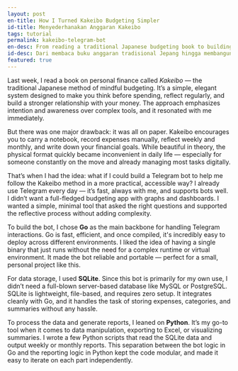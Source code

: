 ```yaml
---
layout: post
en-title: How I Turned Kakeibo Budgeting Simpler
id-title: Menyederhanakan Anggaran Kakeibo
tags: tutorial
permalink: kakeibo-telegram-bot
en-desc: From reading a traditional Japanese budgeting book to building a digital companion that fits in my pocket.
id-desc: Dari membaca buku anggaran tradisional Jepang hingga membangun pendamping digital yang bisa dibawa ke mana-mana.
featured: true
---
```



Last week, I read a book on personal finance called _Kakeibo_ — the traditional Japanese method of mindful budgeting. It’s a simple, elegant system designed to make you think before spending, reflect regularly, and build a stronger relationship with your money. The approach emphasizes intention and awareness over complex tools, and it resonated with me immediately.

But there was one major drawback: it was all on paper. Kakeibo encourages you to carry a notebook, record expenses manually, reflect weekly and monthly, and write down your financial goals. While beautiful in theory, the physical format quickly became inconvenient in daily life — especially for someone constantly on the move and already managing most tasks digitally.

That’s when I had the idea: what if I could build a Telegram bot to help me follow the Kakeibo method in a more practical, accessible way? I already use Telegram every day — it’s fast, always with me, and supports bots well. I didn’t want a full-fledged budgeting app with graphs and dashboards. I wanted a simple, minimal tool that asked the right questions and supported the reflective process without adding complexity.

To build the bot, I chose **Go** as the main backbone for handling Telegram interactions. Go is fast, efficient, and once compiled, it's incredibly easy to deploy across different environments. I liked the idea of having a single binary that just runs without the need for a complex runtime or virtual environment. It made the bot reliable and portable — perfect for a small, personal project like this.

For data storage, I used **SQLite**. Since this bot is primarily for my own use, I didn’t need a full-blown server-based database like MySQL or PostgreSQL. SQLite is lightweight, file-based, and requires zero setup. It integrates cleanly with Go, and it handles the task of storing expenses, categories, and summaries without any hassle.

To process the data and generate reports, I leaned on **Python**. It’s my go-to tool when it comes to data manipulation, exporting to Excel, or visualizing summaries. I wrote a few Python scripts that read the SQLite data and output weekly or monthly reports. This separation between the bot logic in Go and the reporting logic in Python kept the code modular, and made it easy to iterate on each part independently.
